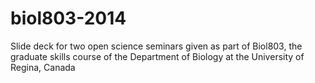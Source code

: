 biol803-2014
============

Slide deck for two open science seminars given as part of Biol803, the 
graduate skills course of the Department of Biology at the University 
of Regina, Canada
